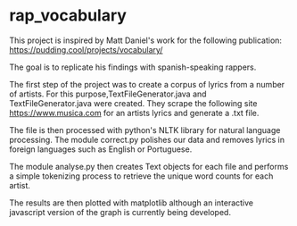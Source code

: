 # rap_vocabulary
This project is inspired by Matt Daniel's work for the following publication:
https://pudding.cool/projects/vocabulary/

The goal is to replicate his findings with spanish-speaking rappers. 

The first step of the project was to create a corpus of lyrics from a number of artists. For this purpose,TextFileGenerator.java	and TextFileGenerator.java were created. They scrape the following site https://www.musica.com for an artists lyrics and generate a .txt file. 

The file is then processed with python's NLTK library for natural language processing. The module correct.py polishes our data and removes lyrics in foreign languages such as English or Portuguese.

The module analyse.py then creates Text objects for each file and performs a simple tokenizing process to retrieve the unique word counts for each artist.

The results are then plotted with matplotlib although an interactive javascript version of the graph is currently being developed. 
